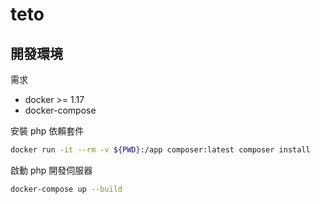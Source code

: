 # teto

## 開發環境

需求

-   docker >= 1.17
-   docker-compose

安裝 php 依賴套件

```bash
docker run -it --rm -v ${PWD}:/app composer:latest composer install
```

啟動 php 開發伺服器

```bash
docker-compose up --build
```
